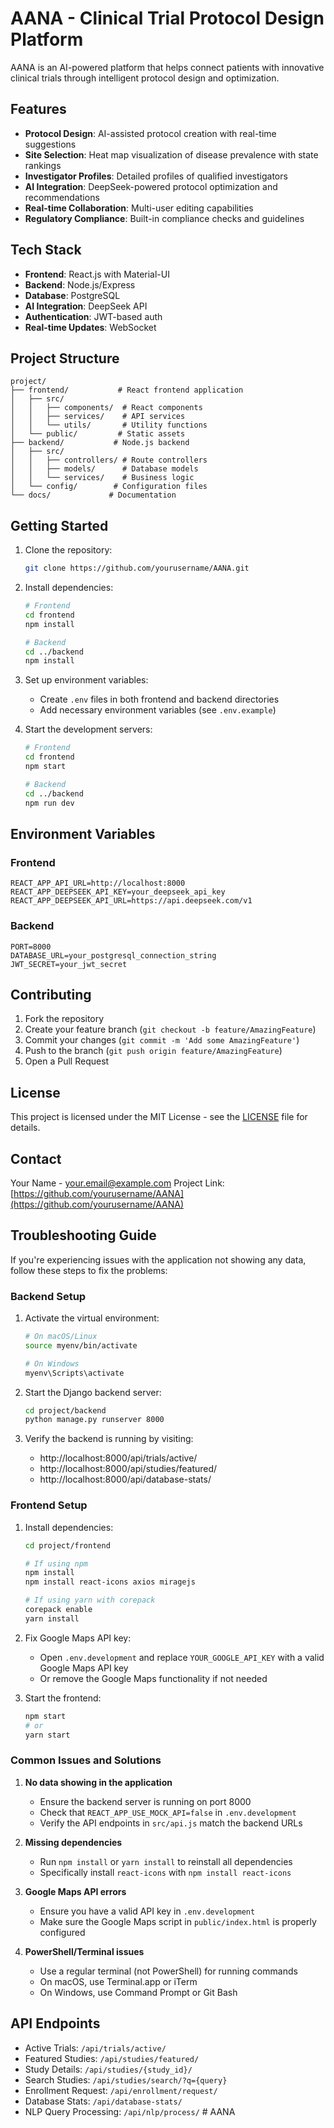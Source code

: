 # AANA - Clinical Trial Protocol Design Platform

AANA is an AI-powered platform that helps connect patients with innovative clinical trials through intelligent protocol design and optimization.

## Features

- **Protocol Design**: AI-assisted protocol creation with real-time suggestions
- **Site Selection**: Heat map visualization of disease prevalence with state rankings
- **Investigator Profiles**: Detailed profiles of qualified investigators
- **AI Integration**: DeepSeek-powered protocol optimization and recommendations
- **Real-time Collaboration**: Multi-user editing capabilities
- **Regulatory Compliance**: Built-in compliance checks and guidelines

## Tech Stack

- **Frontend**: React.js with Material-UI
- **Backend**: Node.js/Express
- **Database**: PostgreSQL
- **AI Integration**: DeepSeek API
- **Authentication**: JWT-based auth
- **Real-time Updates**: WebSocket

## Project Structure

```
project/
├── frontend/           # React frontend application
│   ├── src/
│   │   ├── components/  # React components
│   │   ├── services/    # API services
│   │   └── utils/       # Utility functions
│   └── public/         # Static assets
├── backend/           # Node.js backend
│   ├── src/
│   │   ├── controllers/ # Route controllers
│   │   ├── models/      # Database models
│   │   └── services/    # Business logic
│   └── config/        # Configuration files
└── docs/             # Documentation
```

## Getting Started

1. Clone the repository:
   ```bash
   git clone https://github.com/yourusername/AANA.git
   ```

2. Install dependencies:
   ```bash
   # Frontend
   cd frontend
   npm install

   # Backend
   cd ../backend
   npm install
   ```

3. Set up environment variables:
   - Create `.env` files in both frontend and backend directories
   - Add necessary environment variables (see `.env.example`)

4. Start the development servers:
   ```bash
   # Frontend
   cd frontend
   npm start

   # Backend
   cd ../backend
   npm run dev
   ```

## Environment Variables

### Frontend
```
REACT_APP_API_URL=http://localhost:8000
REACT_APP_DEEPSEEK_API_KEY=your_deepseek_api_key
REACT_APP_DEEPSEEK_API_URL=https://api.deepseek.com/v1
```

### Backend
```
PORT=8000
DATABASE_URL=your_postgresql_connection_string
JWT_SECRET=your_jwt_secret
```

## Contributing

1. Fork the repository
2. Create your feature branch (`git checkout -b feature/AmazingFeature`)
3. Commit your changes (`git commit -m 'Add some AmazingFeature'`)
4. Push to the branch (`git push origin feature/AmazingFeature`)
5. Open a Pull Request

## License

This project is licensed under the MIT License - see the [LICENSE](LICENSE) file for details.

## Contact

Your Name - your.email@example.com
Project Link: [https://github.com/yourusername/AANA](https://github.com/yourusername/AANA)

## Troubleshooting Guide

If you're experiencing issues with the application not showing any data, follow these steps to fix the problems:

### Backend Setup

1. Activate the virtual environment:
   ```bash
   # On macOS/Linux
   source myenv/bin/activate
   
   # On Windows
   myenv\Scripts\activate
   ```

2. Start the Django backend server:
   ```bash
   cd project/backend
   python manage.py runserver 8000
   ```

3. Verify the backend is running by visiting:
   - http://localhost:8000/api/trials/active/
   - http://localhost:8000/api/studies/featured/
   - http://localhost:8000/api/database-stats/

### Frontend Setup

1. Install dependencies:
   ```bash
   cd project/frontend
   
   # If using npm
   npm install
   npm install react-icons axios miragejs
   
   # If using yarn with corepack
   corepack enable
   yarn install
   ```

2. Fix Google Maps API key:
   - Open `.env.development` and replace `YOUR_GOOGLE_API_KEY` with a valid Google Maps API key
   - Or remove the Google Maps functionality if not needed

3. Start the frontend:
   ```bash
   npm start
   # or
   yarn start
   ```

### Common Issues and Solutions

1. **No data showing in the application**
   - Ensure the backend server is running on port 8000
   - Check that `REACT_APP_USE_MOCK_API=false` in `.env.development`
   - Verify the API endpoints in `src/api.js` match the backend URLs

2. **Missing dependencies**
   - Run `npm install` or `yarn install` to reinstall all dependencies
   - Specifically install `react-icons` with `npm install react-icons`

3. **Google Maps API errors**
   - Ensure you have a valid API key in `.env.development`
   - Make sure the Google Maps script in `public/index.html` is properly configured

4. **PowerShell/Terminal issues**
   - Use a regular terminal (not PowerShell) for running commands
   - On macOS, use Terminal.app or iTerm
   - On Windows, use Command Prompt or Git Bash

## API Endpoints

- Active Trials: `/api/trials/active/`
- Featured Studies: `/api/studies/featured/`
- Study Details: `/api/studies/{study_id}/`
- Search Studies: `/api/studies/search/?q={query}`
- Enrollment Request: `/api/enrollment/request/`
- Database Stats: `/api/database-stats/`
- NLP Query Processing: `/api/nlp/process/` # AANA
